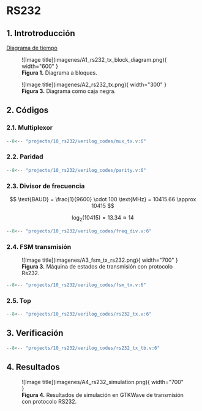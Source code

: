 # RS232


## 1. Introtroducción

[Diagrama de tiempo](https://www.anticyclone-systems.co.uk/rs232.php)

<figure markdown>
  ![Image title](imagenes/A1_rs232_tx_block_diagram.png){ width="600" }
  <figcaption><b>Figura 1.</b> Diagrama a bloques.</figcaption>
</figure>

<figure markdown>
  ![Image title](imagenes/A2_rs232_tx.png){ width="300" }
  <figcaption><b>Figura 3.</b> Diagrama como caja negra.</figcaption>
</figure>



## 2. Códigos

### 2.1. Multiplexor

``` verilog title="mux_tx.v" linenums="1"
--8<-- "projects/10_rs232/verilog_codes/mux_tx.v:6"
```
### 2.2. Paridad

``` verilog title="parity.v" linenums="1"
--8<-- "projects/10_rs232/verilog_codes/parity.v:6"
```

### 2.3. Divisor de frecuencia

$$
\text{BAUD} = \frac{1}{9600} \cdot 100 \text{MHz}  = 10415.66 \approx 10415 
$$

$$
\log_{2} (10415) = 13.34 \approx 14
$$

``` verilog title="freq_div.v" linenums="1"
--8<-- "projects/10_rs232/verilog_codes/freq_div.v:6"
```

### 2.4. FSM transmisión

<figure markdown>
  ![Image title](imagenes/A3_fsm_tx_rs232.png){ width="700" }
  <figcaption><b>Figura 3.</b> Máquina de estados de transmisión con protocolo Rs232.</figcaption>
</figure>

``` verilog title="fsm_tx.v" linenums="1"
--8<-- "projects/10_rs232/verilog_codes/fsm_tx.v:6"
```

### 2.5. Top

``` verilog title="rs232_tx.v" linenums="1"
--8<-- "projects/10_rs232/verilog_codes/rs232_tx.v:6"
```

## 3. Verificación

``` verilog title="rs232_tx_tb.v" linenums="1"
--8<-- "projects/10_rs232/verilog_codes/rs232_tx_tb.v:6"
```

## 4. Resultados

<figure markdown>
  ![Image title](imagenes/A4_rs232_simulation.png){ width="700" }
  <figcaption><b>Figura 4.</b> Resultados de simulación en GTKWave de transmisión con protocolo RS232.</figcaption>
</figure>


